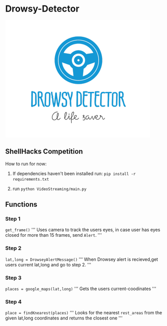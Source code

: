 

# Drowsy-Detector

<img src="logo.png">

## ShellHacks Competition


How to run for now:

1. If dependencies haven't been installed run:
```pip install -r requirements.txt```

2. run
```python VideoStreaming/main.py```




## Functions

### Step 1
```get_frame()```
'''
Uses camera to track the users eyes, in case user has eyes closed for more than 15 frames, send ```Alert```.
'''
### Step 2
```lat,long = DrowseyAlertMessage()```
'''
When Drowsey alert is recieved,get users current lat,long and go to step 2.
'''

### Step 3 
 ```places = google_maps(lat,long)``` 
 ''' Gets the users current-coodinates
 '''

### Step 4
 ```place = findKnearest(places)```
  '''
 Looks for the nearest ```rest_areas``` from the given lat,long coordinates and returns the closest one
 '''



